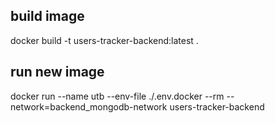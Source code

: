 ## build image

docker build -t users-tracker-backend:latest .

## run new image

docker run --name utb --env-file ./.env.docker --rm --network=backend_mongodb-network users-tracker-backend

